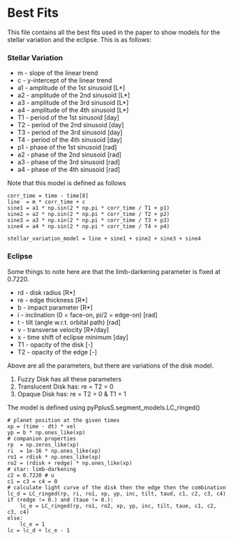 # Best Fits
This file contains all the best fits used in the paper to show models for the stellar variation and the eclipse.
This is as follows:

### Stellar Variation
- m  - slope of the linear trend
- c  - y-intercept of the linear trend
- a1 - amplitude of the 1st sinusoid [L*] 
- a2 - amplitude of the 2nd sinusoid [L*] 
- a3 - amplitude of the 3rd sinusoid [L*] 
- a4 - amplitude of the 4th sinusoid [L*] 
- T1 - period of the 1st sinusoid [day] 
- T2 - period of the 2nd sinusoid [day] 
- T3 - period of the 3rd sinusoid [day] 
- T4 - period of the 4th sinusoid [day] 
- p1 - phase of the 1st sinusoid [rad] 
- a2 - phase of the 2nd sinusoid [rad] 
- a3 - phase of the 3rd sinusoid [rad] 
- a4 - phase of the 4th sinusoid [rad] 

Note that this model is defined as follows

    corr_time = time - time[0]
    line  = m * corr_time + c
    sine1 = a1 * np.sin(2 * np.pi * corr_time / T1 + p1)
    sine2 = a2 * np.sin(2 * np.pi * corr_time / T2 + p2)
    sine3 = a3 * np.sin(2 * np.pi * corr_time / T3 + p3)
    sine4 = a4 * np.sin(2 * np.pi * corr_time / T4 + p4)
    
    stellar_variation_model = line + sine1 + sine2 + sine3 + sine4


### Eclipse

Some things to note here are that the limb-darkening parameter is fixed at 0.7220.

- rd - disk radius [R*]
- re - edge thickness [R*]
- b  - impact parameter [R*]
- i  - inclination (0 = face-on, pi/2 = edge-on) [rad]
- t  - tilt (angle w.r.t. orbital path) [rad]
- v  - transverse velocity [R*/day]
- x  - time shift of eclipse minimum [day]
- T1 - opacity of the disk [-]
- T2 - opacity of the edge [-]

Above are all the parameters, but there are variations of the disk model.
1) Fuzzy Disk has all these parameters
2) Translucent Disk has: re = T2 = 0
3) Opaque Disk has: re = T2 = 0 & T1 = 1

The model is defined using pyPplusS.segment_models.LC_ringed()

    # planet position at the given times
    xp = (time - dt) * vel
    yp = b * np.ones_like(xp)
    # companion properties
    rp  = np.zeros_like(xp)
    ri  = 1e-16 * np.ones_like(xp)
    ro1 = rdisk * np.ones_like(xp)
    ro2 = (rdisk + redge) * np.ones_like(xp)
    # star: limb-darkening
    c2 = 0.7220 # u
    c1 = c3 = c4 = 0
    # calculate light curve of the disk then the edge then the combination
    lc_d = LC_ringed(rp, ri, ro1, xp, yp, inc, tilt, taud, c1, c2, c3, c4)
    if (redge != 0.) and (taue != 0.):
        lc_e = LC_ringed(rp, ro1, ro2, xp, yp, inc, tilt, taue, c1, c2, c3, c4)
    else:
        lc_e = 1
    lc = lc_d + lc_e - 1
